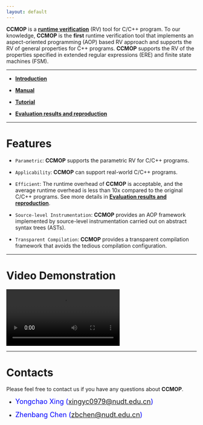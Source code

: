 ```yaml
---
layout: default
---
```

   
**CCMOP** is a [**runtime verification**](https://en.wikipedia.org/wiki/Runtime_verification) (RV) tool for C/C++ program. 
To our knowledge,  **CCMOP** is the **first** runtime verification tool that implements an aspect-oriented programming (AOP) based RV approach and supports the RV of general properties for C++ programs. **CCMOP** supports the RV of the properties specified in extended regular expressions (ERE) and finite state machines (FSM).

* * *

*   [**Introduction**](introduction)

*   [**Manual**](manual)

*   [**Tutorial**](tutorial)

*   [**Evaluation results and reproduction**](evaluation)


* * *

# [](#header-1)**Features**
*   `Parametric`: **CCMOP** supports the parametric RV for C/C++ programs.

*   `Applicability`: **CCMOP** can support real-world C/C++ programs.

*   `Efficient`: The runtime overhead of **CCMOP** is acceptable, and the average runtime overhead is less than 10x compared to the original C/C++ programs. See more details in [**Evaluation results and reproduction**](evaluation).

*   `Source-level Instrumentation`: **CCMOP** provides an AOP framework implemented by source-level instrumentation carried out on abstract syntax trees (ASTs).

*   `Transparent Compilation`: **CCMOP** provides a transparent compilation framework that avoids the tedious compilation configuration.

* * *
# [](#header-1)**Video Demonstration**

<video controls>
  <source src="resources/demo.mkv" type="video/mp4">
</video>


* * *

# [](#header-1)**Contacts**

Please feel free to contact us if you have any questions about **CCMOP**.

*   <font color="#0000FF" size="4">Yongchao Xing (xingyc0979@nudt.edu.cn)</font>

*   <font color="#0000FF" size="4"> Zhenbang Chen (zbchen@nudt.edu.cn)</font>
